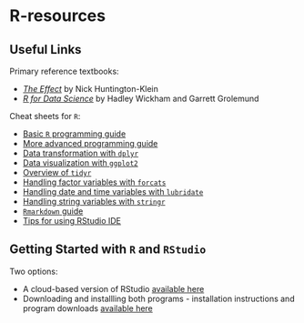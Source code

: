 # R-resources

## Useful Links

Primary reference textbooks:

- [*The Effect*](https://theeffectbook.net/) by Nick Huntington-Klein
- [*R for Data Science*](https://r4ds.had.co.nz/) by Hadley Wickham and Garrett Grolemund

Cheat sheets for `R`:

- [Basic `R` programming guide](https://github.com/mackaytc/econ-590-resources/blob/main/r-cheat-sheets/base-r.pdf)
- [More advanced programming guide](https://github.com/mackaytc/econ-590-resources/blob/main/r-cheat-sheets/advancedR.pdf)
- [Data transformation with `dplyr`](https://github.com/mackaytc/econ-590-resources/blob/main/r-cheat-sheets/data-transformation-1.pdf)
- [Data visualization with `ggplot2`](https://github.com/mackaytc/econ-590-resources/blob/main/r-cheat-sheets/data-visualization-1.pdf)
- [Overview of `tidyr`](https://github.com/mackaytc/econ-590-resources/blob/main/r-cheat-sheets/tidyr-1.pdf)
- [Handling factor variables with `forcats`](https://github.com/mackaytc/econ-590-resources/blob/main/r-cheat-sheets/factors-1.pdf)
- [Handling date and time variables with `lubridate`](https://github.com/mackaytc/econ-590-resources/blob/main/r-cheat-sheets/lubridate-1.pdf)
- [Handling string variables with `stringr`](https://github.com/mackaytc/econ-590-resources/blob/main/r-cheat-sheets/strings-1.pdf)
- [`Rmarkdown` guide](https://github.com/mackaytc/econ-590-resources/blob/main/r-cheat-sheets/rmarkdown-1.pdf)
- [Tips for using RStudio IDE](https://github.com/mackaytc/econ-590-resources/blob/main/r-cheat-sheets/rstudio-1.pdf)

## Getting Started with `R` and `RStudio`

Two options:

- A cloud-based version of RStudio [available here](https://posit.cloud/plans/free)
- Downloading and installling both programs - installation instructions and program downloads [available here](https://posit.co/downloads/)
